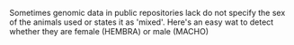 Sometimes genomic data in public repositories lack do not specify the sex of the animals used or states it as 'mixed'. Here's an easy wat to detect whether they are female (HEMBRA) or male (MACHO)
